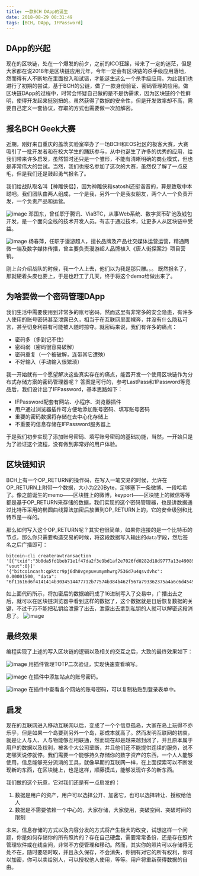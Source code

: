 ```yaml
---
title: 一款BCH DApp的诞生
date: 2018-08-29 08:31:49
tags: [BCH, DApp, IFPassword]
---
```


## DApp的兴起
现在的区块链，处在一个爆发的前夕，之前的ICO狂躁，带来了一定的迷茫，但是大家都在说2018年是区块链应用元年，今年一定会有区块链的杀手级应用落地，然而得有人不断地在里面投入和试错，才能诞生这么一个杀手级应用。为此我们也进行了初期的尝试，基于BCH的公链，做了一款身份验证、密码管理的应用。做区块链DApp的过程中，时常会怀疑自己做的是不是伪需求，因为区块链的个性鲜明，使得开发起来挺别扭的。虽然获得了数据的安全性，但是开发效率却不高，需要自己定义一套协议，存取的方式也需要做一次加解密。

## 报名BCH Geek大赛
近期，刚好来自重庆的盖茨实验室举办了一场BCH和EOS社区的极客大赛，大赛吸引了一批开发者和在校大学生的踊跃参与，从中也诞生了许多的优秀的应用，给我们带来许多启发，虽然暂时还只是一个雏形，不能有清晰明确的商业模式，但也是非常伟大的尝试。当然，我们也报名参加了这次的大赛，虽然仅了解了一点皮毛，但是我们还是鼓起勇气报名了。

我们给战队取名叫【神雕侠侣】，因为神雕侠和satoshi还挺谐音的，算是致敬中本聪吧。我们团队由两人组成，一个是我，另外一个是我女朋友，两个人一个负责开发，一个负责产品和运营。

![image](https://user-images.githubusercontent.com/1180416/41348653-e877b006-6f3f-11e8-862e-624ea539efc2.png)
邓国东，曾任职于腾讯、ViaBTC，从事Web系统、数字货币矿池及钱包开发，是一个面向全栈的技术开发人员。有志于通过技术，让更多人从区块链中受益。

![image](https://user-images.githubusercontent.com/1180416/41348657-ed46da8a-6f3f-11e8-8ec4-f6cc8349afae.png)
杨春萍，任职于漫游超人，擅长品牌及产品社交媒体运营运营，精通两微一端及数字媒体传播，曾主要负责漫游超人品牌植入《唐人街探案2》项目营销。

刚上台介绍战队的时候，我一个人上去，他们以为我是那只雕。。。
既然报名了，那就硬着头皮也要上，于是也赶工了几天，终于将这个demo给做出来了。

## 为啥要做一个密码管理DApp
我们生活中需要使用到非常多的账号密码，然而这里有非常多的安全隐患，有许多人使用的账号密码甚至泄露已久，相当于在互联网里面裸奔，并没有什么隐私可言，甚至切身利益有可能被人随时掠夺。就密码来说，我们有许多的痛点：

* 密码多（多到记不住）
* 密码弱（密码很容易破解）
* 密码重复（一个被破解，连带其它遭殃）
* 不好输入（手动输入很繁琐）

我一开始就有一个愿望解决这些真实存在的痛点，能否开发一个使用区块链作为分布式存储方案的密码管理器呢？
答案是可行的，参考LastPass和1Password等竞品后，我们设计出了IFPassword，基本思路如下：

* IFPassword配套有网站、小程序、浏览器插件
* 用户通过浏览器插件可方便地添加账号密码、填写账号密码
* 重要的密码数据将存储在去中心化存储上
* 不重要的信息存储在IFPassword服务器上

于是我们初步实现了添加账号密码、填写账号密码的基础功能，当然，一开始只是为了验证这个流程，没有做到非常好的用户体验。

## 区块链知识
BCH上有一个OP_RETURN的操作码，在写入一笔交易的时候，允许在OP_RETURN上附带一个数据，大小为220Byte，足够塞下一条微博、一段哈希了。像之前诞生的memo——区块链上的微博，keyport——区块链上的微信等等都是基于OP_RETURN来存储的数据，我们实现的这个密码管理器，也是讲数据通过比特币采用的椭圆曲线算法加密后放置到OP_RETURN上的，它的安全级别和比特币是一样的。

那么如何写入这个OP_RETURN呢？其实也很简单，如果你连接的是一个比特币的节点，那么你只需要构造交易的时候，将这段数据写入输出的`data`字段，然后签名之后广播即可：

```
bitcoin-cli createrawtransaction '[{"txid":"3b0da5fd1beb71e1f47da2f3e9bd1af2e7026fd0282d18d9777a13e49089d146", "vout":0}]' '{"bitcoincash:qpktcr9pj6dh8vgepuvumymhwrg7536d7u4qsvdvhc": 0.00001500, "data": "6f11616d6f4141414b3034514477712b77574b384b462f567a793362375a4a6c6d4549475a79783070464d73347842447432424d4c4c65414a547449376b63622b43377a6e69455132554e4968353734626c4d5456534d786a43654d764f617162636641465966677868594a39557642526b687a365a63776361377437506a315a367171704e2f46363955774d2f68514a776c432b71694254314f596470686352656c4e664945314e55484a30745450742f644e4746565731712b673d3d"}'
```

如上面代码所示，将加密后的数据编码成了16进制写入了交易中，广播出去之后，就可以在区块链浏览器中看到这样的数据了，这个数据就是日后恢复数据的关键，不过千万不能把私钥给泄露了出去，泄露出去拿到私钥的人就可以解密这段消息了。
![image](https://user-images.githubusercontent.com/1180416/41348670-f930563c-6f3f-11e8-8f8e-492f77c3643f.png)


## 最终效果
编程实现了上述的写入区块链的逻辑以及相关的交互之后，大致的最终效果如下：

![image](https://user-images.githubusercontent.com/1180416/41348682-00cad4da-6f40-11e8-8c4b-2b2b80bff480.png)
用插件管理TOTP二次验证，实现快速查看填写。

![image](https://user-images.githubusercontent.com/1180416/41348691-05e9f7e8-6f40-11e8-9b1a-2c03ee758a95.png)
在插件中添加站点的账号密码。

![image](https://user-images.githubusercontent.com/1180416/41348712-1738ead6-6f40-11e8-9f6a-7b17d2691b47.png)
在插件中查看各个网站的账号密码，可以复制粘贴到登录表单中。

## 启发
现在的互联网进入移动互联网以后，变成了一个个信息孤岛，大家在岛上玩得不亦乐乎，但是如果一个岛要到另外一个岛，那成本就高了。然而发明互联网的初衷，就是让人与人、人与物能够互相联通，然而现在却是越来越封闭了，并且原本属于用户的数据以及权利，被各个大公司垄断，并且他们还不能提供连续的服务，说不定哪天说停就停。我们需要一个能够持久存储你的数字资产的东西，一个人人能够使用，信息能够充分流淌的工具，就像早期的互联网一样，在上面探索可以不断发现新的东西，在区块链上，也是这样，顺藤摸瓜，能够发现许多的新东西。

我们做的这个玩意，它对我们还是有一点启发的：
1. 数据是用户的资产，用户可以选择公开、加密它，也可以选择转让、授权给他人
2. 数据是不需要依赖一个中心的，大家存储，大家使用，突破空间、突破时间的限制

未来，信息存储的方式以及内容分发的方式将产生极大的改变，试想这样一个问题，你是如何存储你的所有照片的？存在自己硬盘，需要常常备份，还是存在照片管理软件或在线空间，非常不方便管理和移动。然而，其实你的照片可以存储得无处不在，随时要随时取，并且永久保存，不会消失，你拥有对它的所有权利，你可以加密，你可以卖给别人，可以授权他人使用，等等。用户将重新获得数据的自由。

